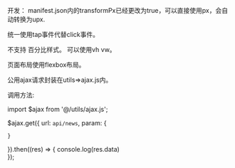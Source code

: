 开发：
manifest.json内的transformPx已经更改为true，可以直接使用px，会自动转换为upx.

统一使用tap事件代替click事件。

不支持 百分比样式。 可以使用vh vw。

页面布局使用flexbox布局。

公用ajax请求封装在utils=>ajax.js内。

调用方法:

import $ajax  from '@/utils/ajax.js';

$ajax.get({
	url: `api/news`,
	param: {
	
	}
}).then((res) => {
		console.log(res.data)			
});
 
